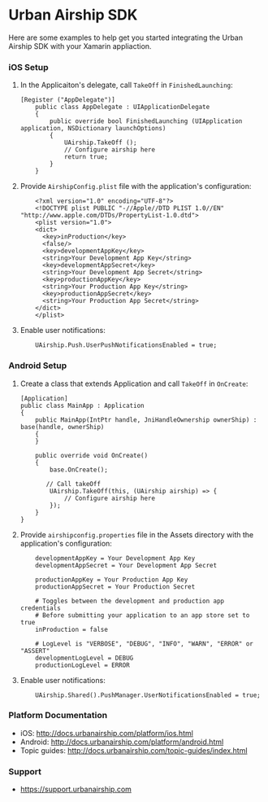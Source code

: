 # Urban Airship SDK

Here are some examples to help get you started integrating the Urban Airship SDK with your
Xamarin appliaction.

### iOS Setup

1. In the Applicaiton's delegate, call `TakeOff` in `FinishedLaunching`:
   ```
   [Register ("AppDelegate")]
       public class AppDelegate : UIApplicationDelegate
       {
           public override bool FinishedLaunching (UIApplication application, NSDictionary launchOptions)
           {
               UAirship.TakeOff ();
               // Configure airship here
               return true;
           }
       }
    ```

2. Provide `AirshipConfig.plist` file with the application's configuration:
    ```
        <?xml version="1.0" encoding="UTF-8"?>
        <!DOCTYPE plist PUBLIC "-//Apple//DTD PLIST 1.0//EN" "http://www.apple.com/DTDs/PropertyList-1.0.dtd">
        <plist version="1.0">
        <dict>
          <key>inProduction</key>
          <false/>
          <key>developmentAppKey</key>
          <string>Your Development App Key</string>
          <key>developmentAppSecret</key>
          <string>Your Development App Secret</string>
          <key>productionAppKey</key>
          <string>Your Production App Key</string>
          <key>productionAppSecret</key>
          <string>Your Production App Secret</string>
        </dict>
        </plist>
    ```

3. Enable user notifications:
    ```
        UAirship.Push.UserPushNotificationsEnabled = true;
    ```

### Android Setup

1. Create a class that extends Application and call `TakeOff` in `OnCreate`:
    ```
    [Application]
    public class MainApp : Application
    {
        public MainApp(IntPtr handle, JniHandleOwnership ownerShip) : base(handle, ownerShip)
        {
        }

        public override void OnCreate()
        {
            base.OnCreate();

           // Call takeOff
            UAirship.TakeOff(this, (UAirship airship) => {
                // Configure airship here
            });
        }
    }
    ```

2. Provide `airshipconfig.properties` file in the Assets directory with the application's configuration:
    ```
        developmentAppKey = Your Development App Key
        developmentAppSecret = Your Development App Secret

        productionAppKey = Your Production App Key
        productionAppSecret = Your Production Secret

        # Toggles between the development and production app credentials
        # Before submitting your application to an app store set to true
        inProduction = false

        # LogLevel is "VERBOSE", "DEBUG", "INFO", "WARN", "ERROR" or "ASSERT"
        developmentLogLevel = DEBUG
        productionLogLevel = ERROR
    ```

3. Enable user notifications:
    ```
        UAirship.Shared().PushManager.UserNotificationsEnabled = true;
    ```

### Platform Documentation
- iOS: http://docs.urbanairship.com/platform/ios.html
- Android: http://docs.urbanairship.com/platform/android.html
- Topic guides: http://docs.urbanairship.com/topic-guides/index.html

### Support
- https://support.urbanairship.com
